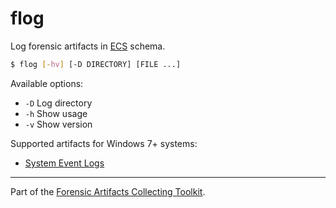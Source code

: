 # flog
Log forensic artifacts in [ECS](https://www.elastic.co/guide/en/ecs/current/index.html) schema.

```sh
$ flog [-hv] [-D DIRECTORY] [FILE ...]
```

Available options:

- `-D` Log directory
- `-h` Show usage
- `-v` Show version

Supported artifacts for Windows 7+ systems:

- [System Event Logs](flog.evtx.md)

---
Part of the [Forensic Artifacts Collecting Toolkit](../README.md).